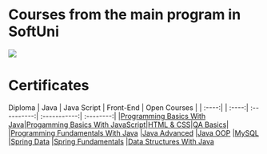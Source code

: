 # Courses from the main program in SoftUni 
![](https://camo.githubusercontent.com/f4d656e83a0109753c45f4dc4e73e6a00d5cf3de56d93db2571dfb015fddf546/68747470733a2f2f736f6674756e692e62672f636f6e74656e742f696d616765732f7376672d6c6f676f732f736f6674776172652d756e69766572736974792d6c6f676f2e7376673f73616e6974697a653d74727565)

# Certificates
Diploma | Java | Java Script | Front-End | Open Courses |
| :----:| | :----:| :----------:| :-----------:| :--------:|
|[Programming Basics With Java](https://softuni.bg/certificates/details/100252/5d5f5a11)|[Progamming Basics With JavaScript](https://softuni.bg/certificates/details/182808/c2183587)|[HTML & CSS](https://softuni.bg/trainings/4361/html-and-css-january-2024)|[QA Basics](https://softuni.bg/certificates/details/177371/2df6b9df)|
|[Programming Fundamentals With Java](https://softuni.bg/certificates/details/111326/d48da50c)
|[Java Advanced](https://softuni.bg/certificates/details/114540/43d32c59)
|[Java OOP](https://softuni.bg/certificates/details/120221/9738c7ba)
|[MySQL](https://softuni.bg/certificates/details/123490/52820c2b)
|[Spring Data](https://softuni.bg/certificates/details/130815/7677f2fd)
|[Spring Fundamentals](https://softuni.bg/certificates/details/136870/ed153faa)
|[Data Structures With Java](https://softuni.bg/certificates/details/185562/e286b213)
